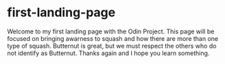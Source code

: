 # first-landing-page
Welcome to my first landing page with the Odin Project. This page will be focused on bringing awarness to squash and how there are more than one type of squash. Butternut is great, but we must respect the others who do not identify as Butternut. Thanks again and I hope you learn something.  